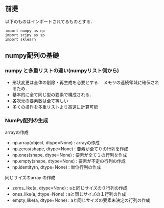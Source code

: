 ## 前提
以下のものはインポートされてるものとする．

    import numpy as np
    import scipy as sp
    import sklearn

## numpy配列の基礎

### numpy と多重リストの違い(numpyリスト側から)
- 形状変更は全体の削除・再生成を必要とする．
  メモリの連続領域に確保されるため．
- 基本的に全て同じ型の要素で構成される．
- 各次元の要素数は全て等しい
- 多くの操作を多重リストより高速に計算可能

### NumPy配列の生成
arrayの作成

- np.array(object, dtype=None) : arrayの作成
- np.zeros(shape, dtype=None) : 要素が全て０の行列を作成
- np.ones(shape, dtype=None) : 要素が全て１の行列を作成
- np.empty(shape, dtype=None) : 要素が不定の行列の作成
- np.identity(n, dtype=None) : 単位行列の作成

同じサイズのarray の作成

- zeros_like(a, dtype=None) : aと同じサイズの０行列の作成
- ones_like(a, dtype=None) : aと同じサイズの１行列の作成
- empty_like(a, dtype=None) : aと同じサイズの要素未決定の行列の作成

